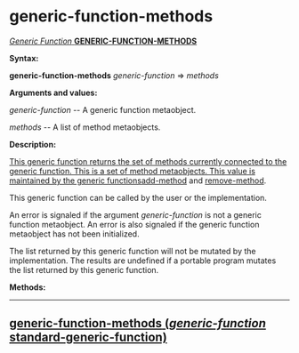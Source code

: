 generic-function-methods
========================

[*Generic Function* **GENERIC-FUNCTION-METHODS**]()

**Syntax:**

**generic-function-methods** *generic-function* => *methods*

**Arguments and values:**

*generic-function* -- A generic function metaobject.

*methods* -- A list of method metaobjects.

**Description:**

[This generic function returns the set of methods currently connected to the generic function. This is a set of method metaobjects. This value is maintained by the generic functions]()[add-method](add-method.md) and [remove-method](remove-method.md).

This generic function can be called by the user or the implementation.

An error is signaled if the argument *generic-function* is not a generic function metaobject. An error is also signaled if the generic function metaobject has not been initialized.

The list returned by this generic function will not be mutated by the implementation. The results are undefined if a portable program mutates the list returned by this generic function.

**Methods:**

  --------------------------------------------------------------------------------------------------------------------------------------
  [**generic-function-methods** (*generic-function* standard-generic-function)](generic-function-methods-standard-generic-function.md)
  --------------------------------------------------------------------------------------------------------------------------------------


